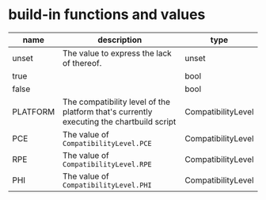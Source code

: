# build-in functions and values

|name|description|type|
|-|-|-|
|unset|The value to express the lack of thereof.|unset|
|true||bool|
|false||bool
|PLATFORM|The compatibility level of the platform that's currently executing the chartbuild script|CompatibilityLevel|
|PCE|The value of `CompatibilityLevel.PCE`|CompatibilityLevel|
|RPE|The value of `CompatibilityLevel.RPE`|CompatibilityLevel|
|PHI|The value of `CompatibilityLevel.PHI`|CompatibilityLevel|